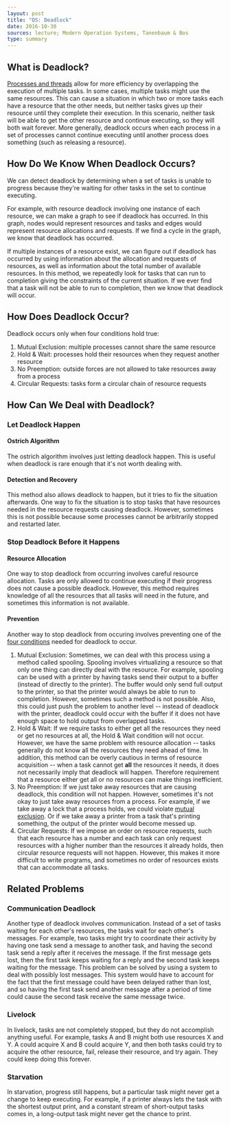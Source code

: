 ```yaml
---
layout: post
title: "OS: Deadlock"
date: 2016-10-30
sources: lecture; Modern Operation Systems, Tanenbaum & Bos
type: summary
---
```


## What is Deadlock?
[Processes and threads](https://cchen23.github.io/blog/2016/10/02/os-processes-threads) allow for more efficiency by overlapping the execution of multiple tasks. In some cases, multiple tasks might use the same resources. This can cause a situation in which two or more tasks each have a resource that the other needs, but neither tasks gives up their resource until they complete their execution. In this scenario, neither task will be able to get the other resource and continue executing, so they will both wait forever. More generally, deadlock occurs when each process in a set of processes cannot continue executing until another process does something (such as releasing a resource).

## How Do We Know When Deadlock Occurs?
We can detect deadlock by determining when a set of tasks is unable to progress because they're waiting for other tasks in the set to continue executing. 

For example, with resource deadlock involving one instance of each resource, we can make a graph to see if deadlock has occurred. In this graph, nodes would represent resources and tasks and edges would represent resource allocations and requests. If we find a cycle in the graph, we know that deadlock has occurred.

If multiple instances of a resource exist, we can figure out if deadlock has occurred by using information about the allocation and requests of resources, as well as information about the total number of available resources. In this method, we repeatedly look for tasks that can run to completion giving the constraints of the current situation. If we ever find that a task will not be able to run to completion, then we know that deadlock will occur.

## How Does Deadlock Occur?
Deadlock occurs only when four conditions hold true:

1. Mutual Exclusion: multiple processes cannot share the same resource
2. Hold & Wait: processes hold their resources when they request another resource
3. No Preemption: outside forces are not allowed to take resources away from a process
4. Circular Requests: tasks form a circular chain of resource requests

## How Can We Deal with Deadlock?

### Let Deadlock Happen

#### Ostrich Algorithm
The ostrich algorithm involves just letting deadlock happen. This is useful when deadlock is rare enough that it's not worth dealing with.

#### Detection and Recovery
This method also allows deadlock to happen, but it tries to fix the situation afterwards. One way to fix the situation is to stop tasks that have resources needed in the resource requests causing deadlock. However, sometimes this is not possible because some processes cannot be arbitrarily stopped and restarted later.

### Stop Deadlock Before it Happens

#### Resource Allocation
One way to stop deadlock from occurring involves careful resource allocation. Tasks are only allowed to continue executing if their progress does not cause a possible deadlock. However, this method requires knowledge of all the resources that all tasks will need in the future, and sometimes this information is not available.

#### Prevention
Another way to stop deadlock from occuring involves preventing one of the [four conditions](#let-deadlock-happen) needed for deadlock to occur.

1. Mutual Exclusion: Sometimes, we can deal with this process using a method called spooling. Spooling involves virtualizing a resource so that only one thing can directly deal with the resource. For example, spooling can be used with a printer by having tasks send their output to a buffer (instead of directly to the printer). The buffer would only send full output to the printer, so that the printer would always be able to run to completion. However, sometimes such a method is not possible. Also, this could just push the problem to another level -- instead of deadlock with the printer, deadlock could occur with the buffer if it does not have enough space to hold output from overlapped tasks.
2. Hold & Wait: If we require tasks to either get all the resources they need or get no resources at all, the Hold & Wait condition will not occur. However, we have the same problem with resource allocation -- tasks generally do not know all the resources they need ahead of time. In addition, this method can be overly cautious in terms of resource acquisition -- when a task cannot get **all** the resources it needs, it does not necessarily imply that deadlock will happen. Therefore requirement that a resource either get all or no resources can make things inefficient.
3. No Preemption: If we just take away resources that are causing deadlock, this condition will not happen. However, sometimes it's not okay to just take away resources from a process. For example, if we take away a lock that a process holds, we could violate [mutual exclusion](https://cchen23.github.io/blog/2016/10/10/os-mutexes). Or if we take away a printer from a task that's printing something, the output of the printer would become messed up.
4. Circular Requests: If we impose an order on resource requests, such that each resource has a number and each task can only request resources with a higher number than the resources it already holds, then circular resource requests will not happen. However, this makes it more difficult to write programs, and sometimes no order of resources exists that can accommodate all tasks. 

## Related Problems

### Communication Deadlock
Another type of deadlock involves communication. Instead of a set of tasks waiting for each other's resources, the tasks wait for each other's messages. For example, two tasks might try to coordinate their activity by having one task send a message to another task, and having the second task send a reply after it receives the message. If the first message gets lost, then the first task keeps waiting for a reply and the second task keeps waiting for the message. This problem can be solved by using a system to deal with possibly lost messages. This system would have to account for the fact that the first message could have been delayed rather than lost, and so having the first task send another message after a period of time could cause the second task receive the same message twice.

### Livelock
In livelock, tasks are not completely stopped, but they do not accomplish anything useful. For example, tasks A and B might both use resources X and Y. A could acquire X and B could acquire Y, and then both tasks could try to acquire the other resource, fail, release their resource, and try again. They could keep doing this forever.

### Starvation
In starvation, progress still happens, but a particular task might never get a change to keep executing. For example, if a printer always lets the task with the shortest output print, and a constant stream of short-output tasks comes in, a long-output task might never get the chance to print.
